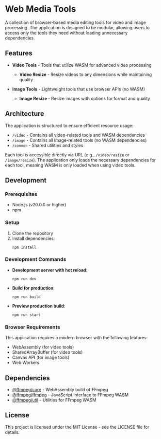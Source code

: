 # Web Media Tools

A collection of browser-based media editing tools for video and image processing. The application is designed to be modular, allowing users to access only the tools they need without loading unnecessary dependencies.

## Features

- **Video Tools** - Tools that utilize WASM for advanced video processing
  - **Video Resize** - Resize videos to any dimensions while maintaining quality

- **Image Tools** - Lightweight tools that use browser APIs (no WASM)
  - **Image Resize** - Resize images with options for format and quality

## Architecture

The application is structured to ensure efficient resource usage:

- `/video` - Contains all video-related tools and WASM dependencies
- `/image` - Contains all image-related tools (no WASM dependencies)
- `/common` - Shared utilities and styles

Each tool is accessible directly via URL (e.g., `/video/resize` or `/image/resize`). The application only loads the necessary dependencies for each tool, meaning WASM is only loaded when using video tools.

## Development

### Prerequisites

- Node.js (v20.0.0 or higher)
- npm

### Setup

1. Clone the repository
2. Install dependencies:
   ```
   npm install
   ```

### Development Commands

- **Development server with hot reload**:
  ```
  npm run dev
  ```

- **Build for production**:
  ```
  npm run build
  ```

- **Preview production build**:
  ```
  npm run start
  ```

### Browser Requirements

This application requires a modern browser with the following features:
- WebAssembly (for video tools)
- SharedArrayBuffer (for video tools)
- Canvas API (for image tools)
- Web Workers

## Dependencies

- [@ffmpeg/core](https://github.com/ffmpegwasm/ffmpeg.wasm) - WebAssembly build of FFmpeg
- [@ffmpeg/ffmpeg](https://github.com/ffmpegwasm/ffmpeg.wasm) - JavaScript interface to FFmpeg WASM
- [@ffmpeg/util](https://github.com/ffmpegwasm/ffmpeg.wasm) - Utilities for FFmpeg WASM

## License

This project is licensed under the MIT License - see the LICENSE file for details. 